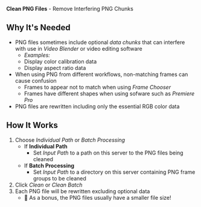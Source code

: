 **Clean PNG Files** - Remove Interfering PNG Chunks

## Why It's Needed

* PNG files sometimes include optional _data chunks_ that can interfere with use in _Video Blender_ or video editing software
    * _Examples:_
    * Display color calibration data
    * Display aspect ratio data
* When using PNG from different workflows, non-matching frames can cause confusion
    * Frames to appear not to match when using _Frame Chooser_
    * Frames have different shapes when using sofware such as _Premiere Pro_
* PNG files are rewritten including only the essential RGB color data

## How It Works
1. Choose _Individual Path_ or _Batch Processing_
    - If **Individual Path**
        - Set _Input Path_ to a path on this server to the PNG files being cleaned
    - If **Batch Processing**
        - Set _Input Path_ to a directory on this server containing PNG frame groups to be cleaned
1. Click _Clean_ or _Clean Batch_
1. Each PNG file will be rewritten excluding optional data
    - 🎁 As a bonus, the PNG files usually have a smaller file size!
